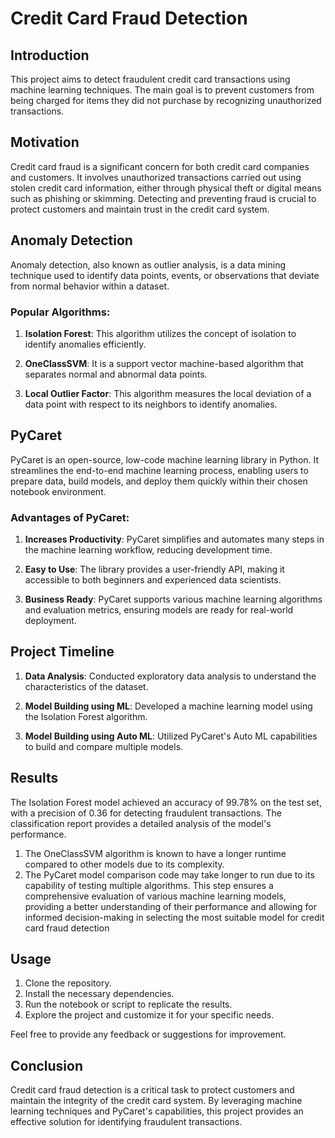 # Credit Card Fraud Detection


## Introduction

This project aims to detect fraudulent credit card transactions using machine learning techniques. The main goal is to prevent customers from being charged for items they did not purchase by recognizing unauthorized transactions.

## Motivation

Credit card fraud is a significant concern for both credit card companies and customers. It involves unauthorized transactions carried out using stolen credit card information, either through physical theft or digital means such as phishing or skimming. Detecting and preventing fraud is crucial to protect customers and maintain trust in the credit card system.

## Anomaly Detection

Anomaly detection, also known as outlier analysis, is a data mining technique used to identify data points, events, or observations that deviate from normal behavior within a dataset.

### Popular Algorithms:

1. **Isolation Forest**: This algorithm utilizes the concept of isolation to identify anomalies efficiently.

2. **OneClassSVM**: It is a support vector machine-based algorithm that separates normal and abnormal data points.

3. **Local Outlier Factor**: This algorithm measures the local deviation of a data point with respect to its neighbors to identify anomalies.

## PyCaret

PyCaret is an open-source, low-code machine learning library in Python. It streamlines the end-to-end machine learning process, enabling users to prepare data, build models, and deploy them quickly within their chosen notebook environment.

### Advantages of PyCaret:

1. **Increases Productivity**: PyCaret simplifies and automates many steps in the machine learning workflow, reducing development time.

2. **Easy to Use**: The library provides a user-friendly API, making it accessible to both beginners and experienced data scientists.

3. **Business Ready**: PyCaret supports various machine learning algorithms and evaluation metrics, ensuring models are ready for real-world deployment.

## Project Timeline

1. **Data Analysis**: Conducted exploratory data analysis to understand the characteristics of the dataset.

2. **Model Building using ML**: Developed a machine learning model using the Isolation Forest algorithm.

3. **Model Building using Auto ML**: Utilized PyCaret's Auto ML capabilities to build and compare multiple models.

## Results

The Isolation Forest model achieved an accuracy of 99.78% on the test set, with a precision of 0.36 for detecting fraudulent transactions. The classification report provides a detailed analysis of the model's performance.

1.  The OneClassSVM algorithm is known to have a longer runtime compared to other models due to its complexity.
2.  The PyCaret model comparison code may take longer to run due to its capability of testing multiple algorithms. This step ensures a comprehensive evaluation of various machine learning models, providing a better understanding of their performance and allowing for informed decision-making in selecting the most suitable model for credit card fraud detection

## Usage

1. Clone the repository.
2. Install the necessary dependencies.
3. Run the notebook or script to replicate the results.
4. Explore the project and customize it for your specific needs.

Feel free to provide any feedback or suggestions for improvement.

## Conclusion

Credit card fraud detection is a critical task to protect customers and maintain the integrity of the credit card system. By leveraging machine learning techniques and PyCaret's capabilities, this project provides an effective solution for identifying fraudulent transactions.
